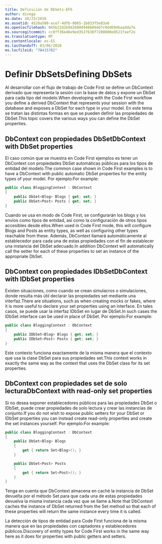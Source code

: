 ```yaml
---
title: Definición de DbSets-EF6
author: divega
ms.date: 10/23/2016
ms.assetid: 4528a509-ace7-4dfb-8065-1b833f5e03a0
ms.openlocfilehash: 045b22d2b9d26804948689dd7c9dd694baadda7e
ms.sourcegitcommit: cc0ff36e46e9ed3527638f7208000e8521faef2e
ms.translationtype: MT
ms.contentlocale: es-ES
ms.lasthandoff: 03/06/2020
ms.locfileid: "78415782"
---
```

# <a name="defining-dbsets"></a><span data-ttu-id="e0e34-102">Definir DbSets</span><span class="sxs-lookup"><span data-stu-id="e0e34-102">Defining DbSets</span></span>
<span data-ttu-id="e0e34-103">Al desarrollar con el flujo de trabajo de Code First se define un DbContext derivado que representa la sesión con la base de datos y expone un DbSet para cada tipo del modelo.</span><span class="sxs-lookup"><span data-stu-id="e0e34-103">When developing with the Code First workflow you define a derived DbContext that represents your session with the database and exposes a DbSet for each type in your model.</span></span> <span data-ttu-id="e0e34-104">En este tema se tratan las distintas formas en que se pueden definir las propiedades de DbSet.</span><span class="sxs-lookup"><span data-stu-id="e0e34-104">This topic covers the various ways you can define the DbSet properties.</span></span>  

## <a name="dbcontext-with-dbset-properties"></a><span data-ttu-id="e0e34-105">DbContext con propiedades DbSet</span><span class="sxs-lookup"><span data-stu-id="e0e34-105">DbContext with DbSet properties</span></span>  

<span data-ttu-id="e0e34-106">El caso común que se muestra en Code First ejemplos es tener un DbContext con propiedades DbSet automáticas públicas para los tipos de entidad del modelo.</span><span class="sxs-lookup"><span data-stu-id="e0e34-106">The common case shown in Code First examples is to have a DbContext with public automatic DbSet properties for the entity types of your model.</span></span> <span data-ttu-id="e0e34-107">Por ejemplo:</span><span class="sxs-lookup"><span data-stu-id="e0e34-107">For example:</span></span>  

``` csharp
public class BloggingContext : DbContext
{
    public DbSet<Blog> Blogs { get; set; }
    public DbSet<Post> Posts { get; set; }
}
```  

<span data-ttu-id="e0e34-108">Cuando se usa en modo de Code First, se configurarán los blogs y los envíos como tipos de entidad, así como la configuración de otros tipos accesibles desde ellos.</span><span class="sxs-lookup"><span data-stu-id="e0e34-108">When used in Code First mode, this will configure Blogs and Posts as entity types, as well as configuring other types reachable from these.</span></span> <span data-ttu-id="e0e34-109">Además, DbContext llamará automáticamente al establecedor para cada una de estas propiedades con el fin de establecer una instancia del DbSet adecuado.</span><span class="sxs-lookup"><span data-stu-id="e0e34-109">In addition DbContext will automatically call the setter for each of these properties to set an instance of the appropriate DbSet.</span></span>  

## <a name="dbcontext-with-idbset-properties"></a><span data-ttu-id="e0e34-110">DbContext con propiedades IDbSet</span><span class="sxs-lookup"><span data-stu-id="e0e34-110">DbContext with IDbSet properties</span></span>  

<span data-ttu-id="e0e34-111">Existen situaciones, como cuando se crean simulacros o simulaciones, donde resulta más útil declarar las propiedades set mediante una interfaz.</span><span class="sxs-lookup"><span data-stu-id="e0e34-111">There are situations, such as when creating mocks or fakes, where it is more useful to declare your set properties using an interface.</span></span> <span data-ttu-id="e0e34-112">En tales casos, se puede usar la interfaz IDbSet en lugar de DbSet.</span><span class="sxs-lookup"><span data-stu-id="e0e34-112">In such cases the IDbSet interface can be used in place of DbSet.</span></span> <span data-ttu-id="e0e34-113">Por ejemplo:</span><span class="sxs-lookup"><span data-stu-id="e0e34-113">For example:</span></span>  

``` csharp
public class BloggingContext : DbContext
{
    public IDbSet<Blog> Blogs { get; set; }
    public IDbSet<Post> Posts { get; set; }
}
```  

<span data-ttu-id="e0e34-114">Este contexto funciona exactamente de la misma manera que el contexto que usa la clase DbSet para sus propiedades set.</span><span class="sxs-lookup"><span data-stu-id="e0e34-114">This context works in exactly the same way as the context that uses the DbSet class for its set properties.</span></span>  

## <a name="dbcontext-with-read-only-set-properties"></a><span data-ttu-id="e0e34-115">DbContext con propiedades set de solo lectura</span><span class="sxs-lookup"><span data-stu-id="e0e34-115">DbContext with read-only set properties</span></span>  

<span data-ttu-id="e0e34-116">Si no desea exponer establecedores públicos para las propiedades DbSet o IDbSet, puede crear propiedades de solo lectura y crear las instancias de conjunto.</span><span class="sxs-lookup"><span data-stu-id="e0e34-116">If you do not wish to expose public setters for your DbSet or IDbSet properties you can instead create read-only properties and create the set instances yourself.</span></span> <span data-ttu-id="e0e34-117">Por ejemplo:</span><span class="sxs-lookup"><span data-stu-id="e0e34-117">For example:</span></span>  

``` csharp
public class BloggingContext : DbContext
{
    public DbSet<Blog> Blogs
    {
        get { return Set<Blog>(); }
    }

    public DbSet<Post> Posts
    {
        get { return Set<Post>(); }
    }
}
```  

<span data-ttu-id="e0e34-118">Tenga en cuenta que DbContext almacena en caché la instancia de DbSet devuelta por el método Set para que cada una de estas propiedades devuelva la misma instancia cada vez que se llame a.</span><span class="sxs-lookup"><span data-stu-id="e0e34-118">Note that DbContext caches the instance of DbSet returned from the Set method so that each of these properties will return the same instance every time it is called.</span></span>  

<span data-ttu-id="e0e34-119">La detección de tipos de entidad para Code First funciona de la misma manera que en las propiedades con captadores y establecedores públicos.</span><span class="sxs-lookup"><span data-stu-id="e0e34-119">Discovery of entity types for Code First works in the same way here as it does for properties with public getters and setters.</span></span>  
